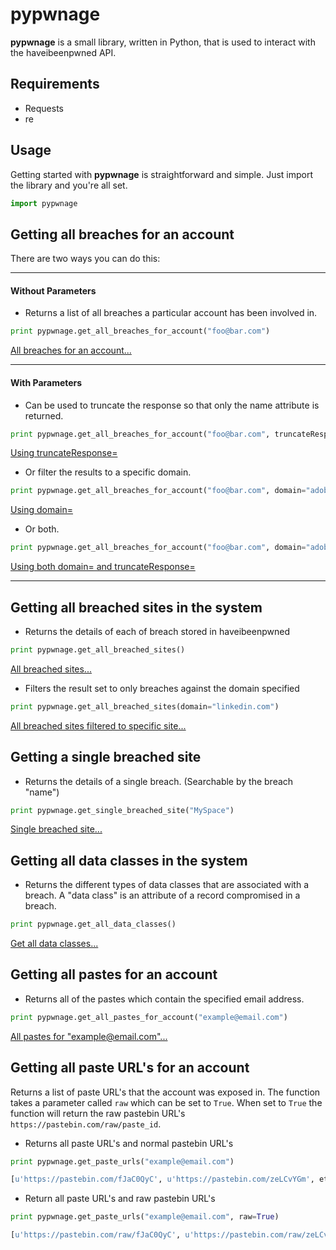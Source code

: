 # pypwnage
**pypwnage** is a small library, written in Python, that is used to interact with the haveibeenpwned API.

## Requirements
- Requests
- re

## Usage
Getting started with **pypwnage** is straightforward and simple. Just import the library and you're all set.

```python
import pypwnage
```

## Getting all breaches for an account
There are two ways you can do this:

-----

#### Without Parameters
- Returns a list of all breaches a particular account has been involved in.
```python
print pypwnage.get_all_breaches_for_account("foo@bar.com")
```
[All breaches for an account...][1]

-----
#### With Parameters
- Can be used to truncate the response so that only the name attribute is returned.
```python
print pypwnage.get_all_breaches_for_account("foo@bar.com", truncateResponse=True)
```
[Using truncateResponse=][2]

- Or filter the results to a specific domain.
```python
print pypwnage.get_all_breaches_for_account("foo@bar.com", domain="adobe.com")
```
[Using domain=][3]

- Or both.
```python
print pypwnage.get_all_breaches_for_account("foo@bar.com", domain="adobe.com", truncateResponse=True)
```
[Using both domain= and truncateResponse=][4]

-----

## Getting all breached sites in the system
- Returns the details of each of breach stored in haveibeenpwned
```python
print pypwnage.get_all_breached_sites()
```
[All breached sites...][5]

- Filters the result set to only breaches against the domain specified
```python
print pypwnage.get_all_breached_sites(domain="linkedin.com")
```
[All breached sites filtered to specific site...][6]

## Getting a single breached site
- Returns the details of a single breach. (Searchable by the breach "name")
```python
print pypwnage.get_single_breached_site("MySpace")
```
[Single breached site...][7]

## Getting all data classes in the system
- Returns the different types of data classes that are associated with a breach. A "data class" is an attribute of a record compromised in a breach.
```python
print pypwnage.get_all_data_classes()
```
[Get all data classes...][8]

## Getting all pastes for an account
- Returns all of the pastes which contain the specified email address.
```python
print pypwnage.get_all_pastes_for_account("example@email.com")
```
[All pastes for "example@email.com"...][9]

## Getting all paste URL's for an account
Returns a list of paste URL's that the account was exposed in. The function takes a parameter called `raw` which can be set to `True`. When set to `True` the function will return the raw pastebin URL's `https://pastebin.com/raw/paste_id`.

- Returns all paste URL's and normal pastebin URL's
```python
print pypwnage.get_paste_urls("example@email.com")

[u'https://pastebin.com/fJaC0QyC', u'https://pastebin.com/zeLCvYGm', etc...]
```

- Return all paste URL's and raw pastebin URL's
```python
print pypwnage.get_paste_urls("example@email.com", raw=True)

[u'https://pastebin.com/raw/fJaC0QyC', u'https://pastebin.com/raw/zeLCvYGm', etc...]
```


[1]: https://haveibeenpwned.com/api/v2/breachedaccount/foo@bar.com
[2]: https://haveibeenpwned.com/api/v2/breachedaccount/foo@bar.com?truncateRepsonse=True
[3]: https://haveibeenpwned.com/api/v2/breachedaccount/foo@bar.com?domain=adobe.com
[4]: https://haveibeenpwned.com/api/v2/breachedaccount/foo@bar.com?domain=adobe.com&truncateRepsonse=True
[5]: https://haveibeenpwned.com/api/v2/breaches
[6]: https://haveibeenpwned.com/api/v2/breaches?domain=linkedin.com
[7]: https://haveibeenpwned.com/api/v2/breach/MySpace
[8]: https://haveibeenpwned.com/api/v2/dataclasses
[9]: https://haveibeenpwned.com/api/v2/pasteaccount/example@email.com
